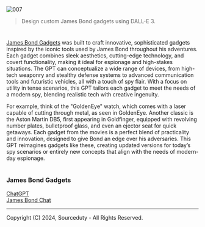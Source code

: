 ![007](https://github.com/user-attachments/assets/acf7a108-8f43-4292-a7b3-601d5ec67528)

> Design custom James Bond gadgets using DALL-E 3.

#

[James Bond Gadgets](https://chatgpt.com/g/g-veee2tVTW-james-bond-gadgets) was built to craft innovative, sophisticated gadgets inspired by the iconic tools used by James Bond throughout his adventures. Each gadget combines sleek aesthetics, cutting-edge technology, and covert functionality, making it ideal for espionage and high-stakes situations. The GPT can conceptualize a wide range of devices, from high-tech weaponry and stealthy defense systems to advanced communication tools and futuristic vehicles, all with a touch of spy flair. With a focus on utility in tense scenarios, this GPT tailors each gadget to meet the needs of a modern spy, blending realistic tech with creative ingenuity.

For example, think of the "GoldenEye" watch, which comes with a laser capable of cutting through metal, as seen in GoldenEye. Another classic is the Aston Martin DB5, first appearing in Goldfinger, equipped with revolving number plates, bulletproof glass, and even an ejector seat for quick getaways. Each gadget from the movies is a perfect blend of practicality and innovation, designed to give Bond an edge over his adversaries. This GPT reimagines gadgets like these, creating updated versions for today’s spy scenarios or entirely new concepts that align with the needs of modern-day espionage.

#
### James Bond Gadgets

[ChatGPT](https://github.com/sourceduty/ChatGPT)
<br>
[James Bond Chat](https://github.com/sourceduty/James_Bond_Chat)

***
Copyright (C) 2024, Sourceduty - All Rights Reserved.
